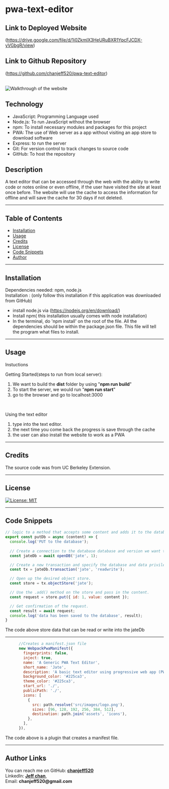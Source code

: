 # pwa-text-editor

## Link to Deployed Website

(https://drive.google.com/file/d/1j0ZkmlX3HeURuBXR1YpcFJCDX-yVGbgR/view)

## Link to Github Repository
(https://github.com/chanjeff520/pwa-text-editor)<br><br>

![Walkthrough of the website](./img/PWA.gif)

## Technology

- JavaScript: Programming Language used
- Node.js: To run JavaScript without the browser
- npm: To install necessary modules and packages for this project
- PWA: The use of Web server as a app without visiting an app store to download software
- Express: to run the server
- Git: For version control to track changes to source code
- GitHub: To host the repository

## Description

A text editor that can be accessed through the web with the ability to write code or notes online or even offline, if the user have visited the site at least once before. The website will use the cache to access the information for offline and will save the cache for 30 days if not deleted.
<hr>

## Table of Contents

- [Installation](#installation)
- [Usage](#usage)
- [Credits](#credits)
- [License](#license)
- [Code Snippets](#code-snippets)
- [Author](#author-links)

<hr>


## Installation

  Dependencies needed: npm, node.js<br>
  Installation : (only follow this installation if this application was downloaded from GitHub)
   - install node.js via (https://nodejs.org/en/download/)
   - Install npm( this installation usually comes with node installation)
   - In the terminal, do 'npm install' on the root of the file. All the dependencies should be within the package.json file. This file will tell the program what files to install.

<hr>

## Usage

Instuctions <br>

Getting Started(steps to run from local server):
1) We want to build the __dist__ folder by using "__npm run build__"
2) To start the server, we would run "__npm run start__"
3) go to the browser and go to localhost:3000
<br>

Using the text editor
1) type into the text editor.
2) the next time you come back the progress is save through the cache
3) the user can also install the website to work as a PWA
<hr>


## Credits

The source code was from UC Berkeley Extension.
<hr>

## License

[![License: MIT](https://img.shields.io/badge/License-MIT-yellow.svg)](https://opensource.org/licenses/MIT)
<hr>

## Code Snippets

```js
// logic to a method that accepts some content and adds it to the database
export const putDb = async (content) => {
  console.log('PUT to the database');
  
  // Create a connection to the database database and version we want to use.
  const jateDb = await openDB('jate', 1);

  // Create a new transaction and specify the database and data privileges.
  const tx = jateDb.transaction('jate', 'readwrite');

  // Open up the desired object store.
  const store = tx.objectStore('jate');

  // Use the .add() method on the store and pass in the content.
  const request = store.put({ id: 1, value: content });

  // Get confirmation of the request.
  const result = await request;
  console.log('data has been saved to the database', result);
}
```

The code above store data that can be read or write into the jateDb
<hr>

```js
      //Creates a manifest.json file
      new WebpackPwaManifest({
        fingerprints: false,
        inject: true,
        name: 'A Generic PWA Text Editor',
        short_name: 'Jate',
        description: 'A basic text editor using progressive web app (PWA)',
        background_color: '#225ca3',
        theme_color: '#225ca3',
        start_url: './',
        publicPath: './',
        icons: [
          {
            src: path.resolve('src/images/logo.png'),
            sizes: [96, 128, 192, 256, 384, 512],
            destination: path.join('assets', 'icons'),
          },
        ],
      }),

```

The code above is a plugin that creates a manifest file.
<hr>

## Author Links

  You can reach me on
  GitHub: [__chanjeff520__](https://github.com/chanjeff520) <br>
  LinkedIn: [__Jeff chan__](https://www.linkedin.com/in/jefflchan/),<br>
  Email:  __chanjeff520@gmail.com__